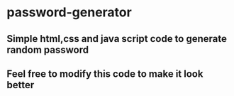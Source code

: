# password-generator

## Simple html,css and java script code to generate random password

## Feel free to modify this code to make it look better